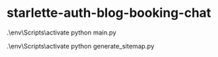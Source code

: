 # starlette-auth-blog-booking-chat

.\env\Scripts\activate
python main.py

.\env\Scripts\activate
python generate_sitemap.py

